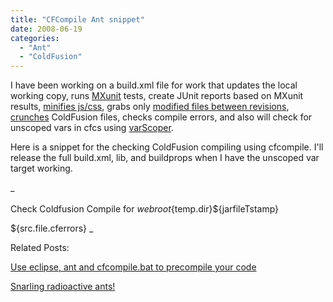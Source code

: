 ```yaml
---
title: "CFCompile Ant snippet"
date: 2008-06-19
categories: 
  - "Ant"
  - "ColdFusion"
---
```


I have been working on a build.xml file for work that updates the local working copy, runs [MXunit](http://mxunit.org) tests, create JUnit reports based on MXunit results, [minifies js/css](http://mikehenke.com/machblog//index.cfm?event=showEntry&entryId=8A5CAB53-19B9-BA51-EECADB57919F9714), grabs only [modified files between revisions](http://mikehenke.com/machblog//index.cfm?event=showEntry&entryId=8D3AAA71-19B9-BA51-EEF8E251D9BE0A45), [crunches](http://webalfee.wordpress.com/2008/06/17/what-is-html-chrunching/) ColdFusion files, checks compile errors, and also will check for unscoped vars in cfcs using [varScoper](http://varscoper.riaforge.org/).

Here is a snippet for the checking ColdFusion compiling using cfcompile. I'll release the full build.xml, lib, and buildprops when I have the unscoped var target working.

_<!-- 
compileCheck  
Compiles the ColdFusion files for any syntax errors  
\-->  
<target name="compileCheck">  
<echo>Check Coldfusion Compile for ${webroot}${temp.dir}${jarfileTstamp}</echo>  
  
<exec failonerror="true" dir="${cfcompile\_path}" executable="cmd.exe" output="${webroot}${temp.dir}${jarfileTstamp}compile${jarfileTstamp}.txt" >  
<env key="JAVA\_HOME" value="${JAVA\_HOME}"/>  
<arg line="/c cfcompile.bat ${webroot}${temp.dir}${jarfileTstamp}" />  
</exec>  
<!-- need to check log for failures -->  
<loadfile srcfile="${webroot}${temp.dir}${jarfileTstamp}compile${jarfileTstamp}.txt" property="src.file.cferrors">  
<filterchain>  
<LineContainsRegExp>  
<regexp pattern="Error\*"/>  
</LineContainsRegExp>  
</filterchain>  
</loadfile>  
<echo>${src.file.cferrors}</echo>  
<fail>  
<condition>  
<isset property="src.file.cferrors"/>  
</condition>  
</fail>  
</target>_

Related Posts:

[Use eclipse, ant and cfcompile.bat to precompile your code](http://www.webdevref.com/blog/index.cfm?t=Use_eclipse,_ant_and_cfcompile.bat_to_precompile_your_code&mode=entry&entry=79C9D104-12CC-9590-8A5C8AA23FF93A8B&dv=link)

[Snarling radioactive ants!](http://hofo.com/post.cfm/snarling-radioactive-ants "Permalink to Snarling radioactive ants!")

